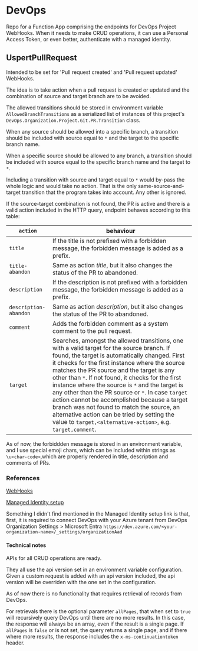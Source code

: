 # DevOps
Repo for a Function App comprising the endpoints for DevOps Project WebHooks.
When it needs to make CRUD operations, it can use a Personal Access Token, or even better, authenticate with a managed identity.
## UspertPullRequest
Intended to be set for 'Pull request created' and 'Pull request updated' WebHooks.

The idea is to take action when a pull request is created or updated and the combination of source and target branch are to be avoided.

The allowed transitions should be stored in environment variable `AllowedBranchTransitions` as a serialized list of instances of this project's `DevOps.Organization.Project.Git.PR.Transition` class.

When any source should be allowed into a specific branch, a transition should be included with source equal to `*` and the target to the specific branch name.

When a specific source should be allowed to any branch, a transition should be included with source equal to the specific branch name and the target to `*`.

Including a transition with source and target equal to `*` would by-pass the whole logic and would take no action. That is the only same-source-and-target transition that the program takes into account. Any other is ignored.

If the source-target combination is not found, the PR is active and there is a valid action included in the HTTP query, endpoint behaves according to this table:

| `action`              | behaviour
| --------------------- | -------------------------------------------------------------------------------------------------------- |
| `title`               | If the title is not prefixed with a forbidden message, the forbidden message is added as a prefix.       |
| `title-abandon`       | Same as action _title_, but it also changes the status of the PR to abandoned.                           |
| `description`         | If the description is not prefixed with a forbidden message, the forbidden message is added as a prefix. |
| `description-abandon` | Same as action _description_, but it also changes the status of the PR to abandoned.                     |
| `comment`             | Adds the forbidden comment as a system comment to the pull request.                                      |
| `target`              | Searches, amongst the allowed transitions, one with a valid target for the source branch. If found, the target is automatically changed. First it checks for the first instance where the source matches the PR source and the target is any other than `*`. If not found, it checks for the first instance where the source is `*` and the target is any other than the PR source or `*`. In case `target` action cannot be accomplished because a target branch was not found to match the source, an alternative action can be tried by setting the value to `target,<alternative-action>`, e.g. `target,comment`. |


As of now, the forbiddden message is stored in an environment variable, and I use special emoji chars, which can be included within strings as `\u<char-code>`,which are properly rendered in title, description and comments of PRs.


### References
[WebHooks](https://learn.microsoft.com/en-us/azure/devops/repos/git/create-pr-status-server-with-azure-functions?view=azure-devops)

[Managed Identity setup](https://learn.microsoft.com/en-us/azure/devops/integrate/get-started/authentication/service-principal-managed-identity?view=azure-devops)

Something I didn't find mentioned in the Managed Identity setup link is that, first, it is required to connect DevOps with your Azure tenant from DevOps Organization Settings > Microsoft Entra `https://dev.azure.com/<your-organization-name>/_settings/organizationAad`

#### Technical notes

APIs for all CRUD operations are ready.

They all use the api version set in an environment variable configuration. Given a custom request is added with an api version included, the api version will be overriden with the one set in the configuration.

As of now there is no functionality that requires retrieval of records from DevOps.

For retrievals there is the optional parameter `allPages`, that when set to `true` will recursively query DevOps until there are no more results. In this case, the response will always be an array, even if the result is a single page.
If `allPages` is `false` or is not set, the query returns a single page, and if there where more results, the response includes the `x-ms-continuationtoken` header.
